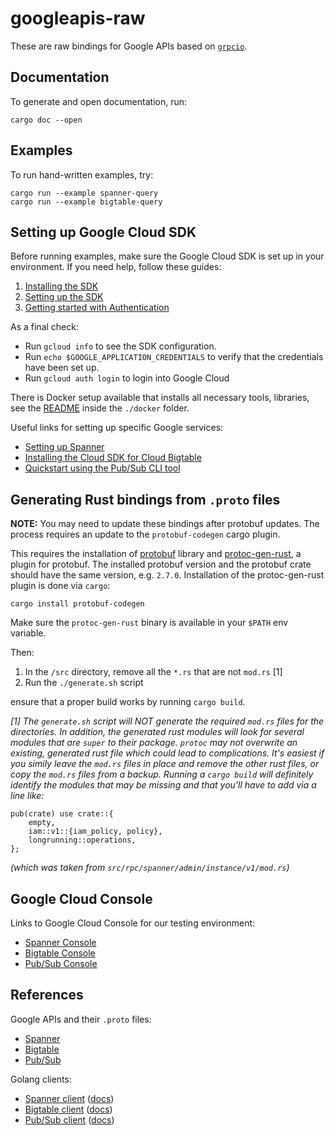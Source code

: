 # googleapis-raw

These are raw bindings for Google APIs based on [`grpcio`](https://github.com/pingcap/grpc-rs).

## Documentation

To generate and open documentation, run:

```
cargo doc --open
```

## Examples

To run hand-written examples, try:

```
cargo run --example spanner-query
cargo run --example bigtable-query
```

## Setting up Google Cloud SDK

Before running examples, make sure the Google Cloud SDK is set up in your environment.
If you need help, follow these guides:

1. [Installing the SDK](https://cloud.google.com/sdk/install)
2. [Setting up the SDK](https://cloud.google.com/sdk/docs/initializing)
3. [Getting started with Authentication](https://cloud.google.com/docs/authentication/getting-started)

As a final check:

* Run `gcloud info` to see the SDK configuration.
* Run `echo $GOOGLE_APPLICATION_CREDENTIALS` to verify that the credentials have been set up.
* Run `gcloud auth login` to login into Google Cloud

There is Docker setup available that installs all necessary tools, libraries, see the [README](../docker/README.md)
inside the `./docker` folder.


Useful links for setting up specific Google services:

* [Setting up Spanner](https://cloud.google.com/spanner/docs/getting-started/set-up)
* [Installing the Cloud SDK for Cloud Bigtable](https://cloud.google.com/bigtable/docs/installing-cloud-sdk)
* [Quickstart using the Pub/Sub CLI tool](https://cloud.google.com/pubsub/docs/quickstart-cli)

## Generating Rust bindings from `.proto` files

**NOTE:** You may need to update these bindings after protobuf updates.
The process requires an update to the `protobuf-codegen` cargo plugin.

This requires the installation of [protobuf](https://google.github.io/proto-lens/installing-protoc.html) library
and [protoc-gen-rust](https://github.com/stepancheg/rust-protobuf/tree/master/protobuf-codegen), a plugin
for protobuf. The installed protobuf version and the protobuf crate should have the same version, e.g. `2.7.0`.
Installation of the protoc-gen-rust plugin is done via `cargo`:

```
cargo install protobuf-codegen
```
Make sure the `protoc-gen-rust` binary is available in your `$PATH` env variable.

Then:

1) In the `/src` directory, remove all the `*.rs` that are not `mod.rs` [1]
2) Run the `./generate.sh` script

ensure that a proper build works by running `cargo build`.

_[1] The `generate.sh` script will NOT generate the required `mod.rs` files for the directories. In addition, the generated rust modules will look for several modules that are `super` to their package. `protoc` may not overwrite an existing, generated rust file which could lead to complications. It's easiest if you simily leave the `mod.rs` files in place and remove the other rust files, or copy the `mod.rs` files from a backup. Running a `cargo build` will definitely identify the modules that may be missing and that you'll have to add via a line like:_

```
pub(crate) use crate::{
    empty,
    iam::v1::{iam_policy, policy},
    longrunning::operations,
};
```
_(which was taken from `src/rpc/spanner/admin/instance/v1/mod.rs`)_


## Google Cloud Console

Links to Google Cloud Console for our testing environment:

* [Spanner Console](https://console.cloud.google.com/spanner/instances?project=mozilla-rust-sdk-dev)
* [Bigtable Console](https://console.cloud.google.com/bigtable/instances?project=mozilla-rust-sdk-dev)
* [Pub/Sub Console](https://console.cloud.google.com/cloudpubsub/topic/detail/mytopic?project=mozilla-rust-sdk-dev)

## References

Google APIs and their `.proto` files:

* [Spanner](https://github.com/googleapis/googleapis/tree/master/google/spanner)
* [Bigtable](https://github.com/googleapis/googleapis/tree/master/google/bigtable)
* [Pub/Sub](https://github.com/googleapis/googleapis/tree/master/google/pubsub)

Golang clients:

* [Spanner client](https://github.com/googleapis/google-cloud-go/tree/master/spanner)
  ([docs](https://godoc.org/cloud.google.com/go/spanner))
* [Bigtable client](https://github.com/googleapis/google-cloud-go/tree/master/bigtable)
  ([docs](https://godoc.org/cloud.google.com/go/bigtable))
* [Pub/Sub client](https://github.com/googleapis/google-cloud-go/tree/master/pubsub)
  ([docs](https://godoc.org/cloud.google.com/go/pubsub))
